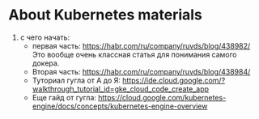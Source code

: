 # About Kubernetes materials
1. с чего начать: 
   - первая часть: https://habr.com/ru/company/ruvds/blog/438982/
    Это вообще очень классная статья для понимания самого докера.
   - Вторая часть: https://habr.com/ru/company/ruvds/blog/438984/
   - Туториал гугла от А до Я: https://ide.cloud.google.com/?walkthrough_tutorial_id=gke_cloud_code_create_app
   - Еще гайд от гугла: https://cloud.google.com/kubernetes-engine/docs/concepts/kubernetes-engine-overview

